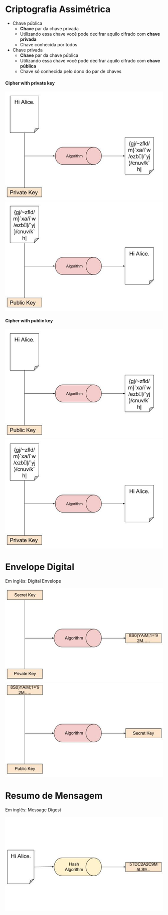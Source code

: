 
# Criptografia Assimétrica

* Chave pública
  * **Chave** par da chave privada
  * Utilizando essa chave você pode decifrar aquilo cifrado com **chave privada**
  * Chave conhecida por todos
* Chave privada
  * **Chave** par da chave pública
  * Utilizando essa chave você pode decifrar aquilo cifrado com **chave pública**
  * Chave só conhecida pelo dono do par de chaves

#### Cipher with private key
![Cipher with private key](privatekeycipher.jpg)  
![Decipher with public key](publickeydecipher.jpg)  

#### Cipher with public key
![Cipher with public key](publickeycipher.jpg)  
![Decipher with private key](privatekeydecipher.jpg)  

# Envelope Digital
Em inglês: Digital Envelope

![Creating Digital Envelope](envelopedigital1.jpg)  
![Opening Digital Envelope](envelopedigital2.jpg)  

# Resumo de Mensagem
Em inglês: Message Digest

![Calculating Digest](digest.jpg)  
